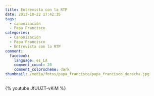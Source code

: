 ```yaml
---
title: Entrevista con la RTP
date: 2013-10-22 17:42:35
tags:
  - canonización
  - Papa Francisco
categories:
  - Canonización
  - Papa Francisco
  - Entrevista con la RTP
comment:
  facebook:
    language: es_LA
    comment_count: 20
    comment_colorscheme: dark
thumbnail: /media/fotos/papa_francisco/papa_francisco_derecha.jpg
---
```


{% youtube JfUUZT-vKiM %}
